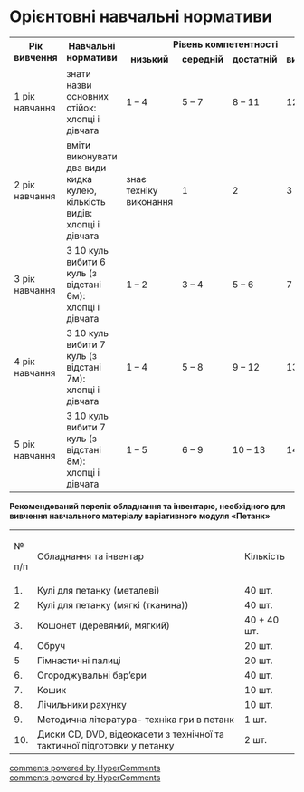 <div id="hypercomments_widget" class="js-hypercomments-widget invisible"></div>

# Орієнтовні навчальні нормативи
<!-- Регбі!
<table>
<tbody>
<tr>
    <td align="center" rowspan="2"><b>Рік вивчення</b></td>
    <td align="center" rowspan="2" colspan="2"><b>Навчальні нормативи</b></td>
    <td align="center" colspan="4"><b>Рівень компетентності</b></td>    
</tr>
<tr>
    <td align="center"><b>низький</b></td>
    <td align="center"><b>середній</b></td>
    <td align="center"><b>достатній</b></td>
    <td align="center"><b>високий</b></td>
</tr>
<tr class="odd">
    <td align="center" rowspan="8">1 рік вивчення</td>
    <td rowspan="2">10 передач стоячи на місці на відстані 4 метри способом «звичайна»</td>
    <td>Хл.</td>
    <td colspan="2">жодної правильної передачі </td>
    <td>3</td>
    <td>5</td>
    <td>6</td>
</tr>
<tr>
    <td>Дівч.</td>
    <td>2</td>
    <td>4</td>
    <td>5</td>
</tr>
<tr class="odd">
    <td rowspan="2">«Човниковий біг» 4х6м з м’ячем в двох руках перед собою із занесенням  спроби за лінію (4 м’ячі)</td>
    <td>Хл.</td>
    <td colspan="2">жодної правильно виконаної спроби</td>
    <td colspan="2">1</td>
    <td colspan="2">2</td>
    <td colspan="2">3</td>
</tr>
<tr>
    <td>Дівч.</td>
</tr>
<tr class="odd">
    <td rowspan="2">12 передач в русі в парах  із забіганням вперед, зупинкою, поворотом (поїзд) способом  «звичайна» передача</td>
    <td>Хл.</td>
    <td colspan="2">жодної правильної передачі</td>
    <td>3</td>
    <td>6</td>
    <td>9</td>
</tr>
<tr>
    <td>Дівч.</td>
    <td>2</td>
    <td>5</td>
    <td>8</td>
</tr>
<tr class="odd">
    <td rowspan="2">12 передач способом «звичайна» в трійках з просуванням вперед «віялом»</td>
    <td>Хл.</td>
    <td colspan="2">жодної правильної передачі</td>
    <td>2</td>
    <td>3</td>
    <td>4</td>
</tr>
<tr>
    <td>Дівч.</td>
    <td>1</td>
    <td>2</td>
    <td>3</td>
</tr>
<tr class="odd">
    <td rowspan="2">6 кидків м’яча у кошик на відстані 1- 3 - 5 м (кількість влучень): </td>
    <td>Хл.</td>
    <td colspan="2">жодного влучного кидка</td>
    <td colspan="2">1</td>
    <td colspan="2">2</td>
    <td>4</td>
</tr>
<tr>
    <td>Дівч.</td>
    <td>3</td>
</tr>
<tr class="odd">
    <td align="center" rowspan="10">2 рік вивчення</td>
    <td rowspan="2">10 передач стоячи на місці на відстані 5 метрів способом «звичайна»</td>
    <td>Хл.</td>
    <td colspan="2">жодної правильної передачі</td>
    <td>4</td>
    <td>6</td>
    <td>8</td>
</tr>
<tr>
    <td>Дівч.</td>
    <td>2</td>
    <td>4</td>
    <td>6</td>
</tr>
<tr class="odd">
    <td rowspan="2">Перекладання  м’яча із однієї руки в іншу із оббіганням перешкод (фішок)</td>
    <td>Хл.</td>
    <td>жодного правильного разу</td>
    <td>2</td>
    <td>3</td>
    <td>4</td>
</tr>
<tr>
    <td>Дівч.</td>
    <td>1</td>
    <td>2</td>
    <td>3</td>
</tr>
<tr class="odd">
    <td rowspan="2">«Човниковий біг» 4х9м із занесенням спроби за лінію (4 м’ячі) – м’яч в обох руках перед собою</td>
    <td>Хл.</td>
    <td colspan="2">жодної правильно виконаної спроби</td>
    <td colspan="2">1спроба</td>
    <td colspan="2">2 спроба</td>
    <td colspan="2">3 спроба</td>
</tr>
<tr>
    <td>Дівч.</td>
</tr>
<tr class="odd">
    <td rowspan="2">Передача м’яча на дальність способом «торпеда» (з обертанням) – 5 передач</td>
    <td>Хл.</td>
    <td>жодної правильної передачі</td>
    <td colspan="2">1</td>
    <td colspan="2">2</td>
    <td colspan="2">3</td>
</tr>
<tr>
    <td>Дівч. (від лави)</td>
</tr>
<tr class="odd">
    <td rowspan="2">12 передач способом «звичайна» в трійках з просуванням вперед «віялом»</td>
    <td>Хл.</td>
    <td colspan="2">жодної правильної передачі</td>
    <td>3</td>
    <td>4</td>
    <td>5</td>
</tr>
<tr>
    <td>Дівч.</td>
    <td>2</td>
    <td>3</td>
    <td>4</td>
</tr>
<tr class="odd">
    <td align="center" rowspan="6">3 рік вивчення</td>
    <td rowspan="2">Човниковий біг 4х9 м з м’ячем  в двох руках перед собою із занесенням спроби за лінію</td>
    <td>Хл.</td>
    <td colspan="2">1 правильно виконана спроба</td>
    <td colspan="2">2</td>
    <td colspan="2">3</td>
    <td colspan="2">4</td>
</tr>
<tr>
    <td>Дівч.</td>
</tr>
<tr class="odd">
    <td align="center" rowspan="10">4 рік вивчення</td>
    <td rowspan="2">Передача «звичайна» в парах   на відстань 7м (10 передач)</td>
    <td>Хл.</td>
    <td>жодної правильної передачі </td>
    <td colspan="">4</td>
    <td>7</td>
    <td>9</td>
</tr>
<tr>
    <td>Дівч.</td>
    <td>4</td>
    <td>6</td>
    <td>8</td>
</tr>
<tr class="odd">
    <td rowspan="2">12 передач в русі, в парах,  із забіганням вперед, зупинкою, поворотом (поїзд) способом  «звичайна» передача</td>
    <td>Хл.</td>
    <td>жодної правильної передачі</td>
    <td>6</td>
    <td>7</td>
    <td>10</td>
</tr>
<tr>
    <td>Дівч.</td>
    <td>4</td>
    <td>7</td>
    <td>9</td>
</tr>
<tr class="odd">
    <td rowspan="2">12 передач способом «звичайна» в трійках, з просуванням вперед  «віялом»</td>
    <td>Хл.</td>
    <td colspan="2">жодної правильної передачі</td>
    <td>3</td>
    <td>5</td>
    <td>6</td>
</tr>
<tr>
    <td>Дівч.</td>
    <td>3</td>
    <td>4</td>
    <td>5</td>
</tr>
<tr class="odd">
    <td rowspan="2">Передача м’яча на дальність способом «торпеда» - 5 передач</td>
    <td>Хл.</td>
    <td>8м</td>
    <td>10м</td>
    <td>15м</td>
    <td>20м</td>
</tr>
<tr>
    <td>Дівч.</td>
    <td>5м</td>
    <td>8м</td>
    <td>10м</td>
    <td>13м</td>
</tr>
<tr class="odd">
    <td rowspan="2">«Човниковий біг» 4х10 м  із занесенням спроби за лінію (4 м’ячі) – м’яч в двох руках перед собою</td>
    <td>Хл.</td>
    <td colspan="2">1 правильно виконана спроба</td>
    <td colspan="2">2 спроби</td>
    <td colspan="2">3 спроби</td>
    <td colspan="2">4 спроби</td>
</tr>
<tr>
    <td>Дівч.</td>
</tr>

<tr class="odd">
    <td align="center" rowspan="8">5 рік вивчення</td>
    <td rowspan="2">Передача «торпеда» на точність  за 30 секунд на відстань 15м (5 мячів)</td>
    <td>Хл.</td>
    <td colspan="2">жодної правильної передачі</td>
    <td colspan="2">1-2</td>
    <td colspan="2">3-4</td>
    <td colspan="2">5</td>
</tr>
<tr>
    <td>Дівч.</td>
</tr>
<tr class="odd">
    <td rowspan="2">Передача ногою на точність в квадрат 5х5м за 30 сек (5м’ячів)</td>
    <td>Хл.</td>
    <td colspan="2">жодної правильної передачі</td>
    <td>3</td>
    <td>4</td>
    <td>5</td>
</tr>
<tr>
    <td>Дівч.</td>
    <td>2</td>
    <td>3</td>
    <td>4</td>
</tr>
<tr class="odd">
    <td rowspan="2">Човниковий біг 4х9 м (4 м’ячі) тримаючи м’яч в двох руках перед собою із занесенням спроби за лінію</td>
    <td>Хл.</td>
    <td>11,2-11,4</td>
    <td>11,1-10,9</td>
    <td>10,8-10,4</td>
    <td>10,3-10,0</td>
</tr>
<tr>
    <td>Дівч.</td>
    <td>12,0-11,9</td>
    <td>11,8-11,6</td>
    <td>11,5-11,0</td>
    <td>10,9- 10,7</td>
</tr>
<tr class="odd">
    <td rowspan="2">6 передач способом «звичайна» в трійках з просуванням вперед  «віялом»</td>
    <td>Хл.</td>
    <td colspan="2">жодної правильної передачі</td>
    <td>3</td>
    <td>4-5</td>
    <td>6</td>
</tr>
<tr>
    <td>Дівч.</td>
    <td>2</td>
    <td>3-4</td>
    <td>5-6</td>
</tr>
</tbody>
</table>

## Обладнання, необхідне для вивчення
модуля «Корфбол»

<table>
    <tbody>
        <tr class="odd">
            <td align="left">
                <p>№</p>
                <p>п/п</p>
            </td>
            <td align="left">Обладнання</td>
            <td align="left">
                <p>Кількість</p>
                <p>(шт.)</p>
            </td>
        </tr>
        <tr class="even">
            <td align="left">1</td>
            <td align="left">Спортивний зал із розміткою</td>
            <td align="left">1</td>
        </tr>
        <tr class="odd">
            <td align="left">2</td>
            <td align="left">Літній майданчик із розміткою</td>
            <td align="left">1</td>
        </tr>
        <tr class="even">
            <td align="left">3</td>
            <td align="left">Корфбольні стійки</td>
            <td align="left">4</td>
        </tr>
        <tr class="odd">
            <td align="left">4</td>
            <td align="left">Корфбольні кошики</td>
            <td align="left">4</td>
        </tr>
        <tr class="even">
            <td align="left">5</td>
            <td align="left">Корфбольні або баскетбольні м’ячі</td>
            <td align="left">10-15</td>
        </tr>
        <tr class="odd">
            <td align="left">6</td>
            <td align="left">Міні-баскетбольні або волейбольні м’ячі</td>
            <td align="left">10-15</td>
        </tr>
    </tbody>
</table>
-->

<table>
<tbody>
<tr>
    <td align="center" rowspan="2"><b>Рік вивчення</b></td>
    <td align="center" rowspan="2"><b>Навчальні нормативи</b></td>
    <td align="center" colspan="4"><b>Рівень компетентності</b></td>    
</tr>
<tr>
    <td align="center"><b>низький</b></td>
    <td align="center"><b>середній</b></td>
    <td align="center"><b>достатній</b></td>
    <td align="center"><b>високий</b></td>
</tr>
<tr>
    <td>1 рік навчання</td>
    <td>знати назви основних стійок: <br>
хлопці і дівчата</td>
    <td>1 – 4</td>
    <td>5 – 7</td>
    <td>8 – 11</td>
    <td>12 – 15</td>
</tr>
<tr>
    <td>2 рік навчання</td>
    <td>вміти виконувати два види кидка кулею, кількість видів:<br>
хлопці і дівчата</td>
    <td>знає техніку виконання</td>
    <td>1</td>
    <td>2</td>
    <td>3</td>
</tr>
<tr>
    <td>3 рік навчання</td>
    <td>З 10 куль вибити 6 куль (з відстані 6м):<br>
хлопці і дівчата</td>
    <td>1 – 2</td>
    <td>3 – 4</td>
    <td>5 – 6</td>
    <td>7 – 8</td>
</tr>
<tr>
    <td>4 рік навчання</td>
    <td>З 10 куль вибити 7 куль (з відстані 7м):<br> хлопці і дівчата</td>
    <td>1 – 4</td>
    <td>5 – 8</td>
    <td>9 – 12</td>
    <td>13 – 14</td>
</tr>
<tr>
    <td>5 рік навчання</td>
    <td>З 10 куль вибити 7 куль (з відстані 8м):<br> хлопці і дівчата</td>
    <td>1 – 5</td>
    <td>6 – 9</td>
    <td>10 – 13</td>
    <td>14 – 15</td>
</tr>
</tbody>
</table>

<p><strong>Рекомендований перелік обладнання та інвентарю, необхідного для вивчення навчального матеріалу варіативного модуля «Петанк»</strong></p>
<table>
    <tbody>
        <tr class="odd">
            <td align="left">
                <p>№</p>
                <p>п/п</p>
            </td>
            <td align="left">Обладнання та інвентар</td>
            <td align="left">Кількість</td>
        </tr>
        <tr class="even">
            <td align="left">1.</td>
            <td align="left">Кулі для петанку (металеві)</td>
            <td align="left">40 шт.</td>
        </tr>
        <tr class="odd">
            <td align="left">2</td>
            <td align="left">Кулі для петанку (мягкі (тканина))</td>
            <td align="left">40 шт.</td>
        </tr>
        <tr class="even">
            <td align="left">3.</td>
            <td align="left">Кошонет (деревяний, мягкий)</td>
            <td align="left">40 + 40 шт.</td>
        </tr>
        <tr class="odd">
            <td align="left">4.</td>
            <td align="left">Обруч</td>
            <td align="left">20 шт.</td>
        </tr>
        <tr class="even">
            <td align="left">5</td>
            <td align="left">Гімнастичні палиці</td>
            <td align="left">20 шт.</td>
        </tr>
        <tr class="odd">
            <td align="left">6.</td>
            <td align="left">Огороджувальні бар’єри</td>
            <td align="left">40 шт.</td>
        </tr>
        <tr class="even">
            <td align="left">7.</td>
            <td align="left">Кошик</td>
            <td align="left">10 шт.</td>
        </tr>
        <tr class="odd">
            <td align="left">8.</td>
            <td align="left">Лічильники рахунку</td>
            <td align="left">10 шт.</td>
        </tr>
        <tr class="even">
            <td align="left">9.</td>
            <td align="left">Методична література- техніка гри в петанк</td>
            <td align="left">1 шт.</td>
        </tr>
        <tr class="odd">
            <td align="left">10.</td>
            <td align="left">Диски СD, DVD, відеокасети з технічної та тактичної підготовки у петанку</td>
            <td align="left">2 шт.</td>
        </tr>
    </tbody>
</table>



<div class="js-hypercomments-container">
    <a href="http://hypercomments.com" class="hc-link" title="comments widget">comments powered by HyperComments</a>
</div>

<div class="js-hypercomments-container">
    <a href="http://hypercomments.com" class="hc-link" title="comments widget">comments powered by HyperComments</a>
</div>